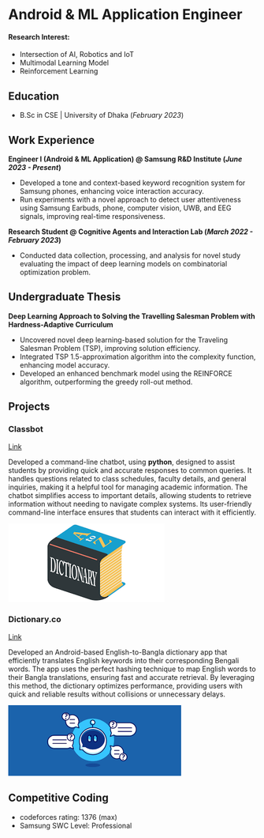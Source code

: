 # Android & ML Application Engineer

#### Research Interest: 
- Intersection of AI, Robotics and IoT
- Multimodal Learning Model
- Reinforcement Learning

## Education	 			        		
- B.Sc in CSE | University of Dhaka (_February 2023_)

## Work Experience
**Engineer I (Android & ML Application) @ Samsung R&D Institute (_June 2023 - Present_)**
- Developed a tone and context-based keyword recognition system for Samsung phones, enhancing voice interaction accuracy.
- Run experiments with a novel approach to detect user attentiveness using Samsung Earbuds, phone, computer vision, UWB, and EEG signals, improving real-time responsiveness.

**Research Student @ Cognitive Agents and Interaction Lab (_March 2022 - February 2023_)**
- Conducted data collection, processing, and analysis for novel study evaluating the impact of deep learning models on combinatorial optimization problem.

## Undergraduate Thesis
**Deep Learning Approach to Solving the Travelling Salesman Problem with Hardness-Adaptive Curriculum**
- Uncovered novel deep learning-based solution for the Traveling Salesman Problem (TSP), improving solution efficiency.
- Integrated TSP 1.5-approximation algorithm into the complexity function, enhancing model accuracy.
- Developed an enhanced benchmark model using the REINFORCE algorithm, outperforming the greedy roll-out method.

## Projects
### Classbot
[Link](https://github.com/faiazamin/ClassBot)

Developed a command-line chatbot, using **python**, designed to assist students by providing quick and accurate responses to common queries. It handles questions related to class schedules, faculty details, and general inquiries, making it a helpful tool for managing academic information. The chatbot simplifies access to important details, allowing students to retrieve information without needing to navigate complex systems. Its user-friendly command-line interface ensures that students can interact with it efficiently.

![Bot](/assets/img/dictionary.png)

### Dictionary.co
[Link](https://github.com/faiazamin/Dictionaryco)

Developed an Android-based English-to-Bangla dictionary app that efficiently translates English keywords into their corresponding Bengali words. The app uses the perfect hashing technique to map English words to their Bangla translations, ensuring fast and accurate retrieval. By leveraging this method, the dictionary optimizes performance, providing users with quick and reliable results without collisions or unnecessary delays.

![Bike Study](/assets/img/chatbot.png)

## Competitive Coding
- codeforces rating: 1376 (max)
- Samsung SWC Level: Professional

